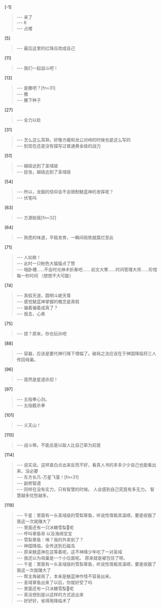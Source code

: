 
[-1] 
>--- 来了<br>
>--- 6<br>
>--- 占楼<br>

[5] 
>--- 最后这里的红珠应改成自己<br>

[11] 
>--- 我们一起战斗吧！<br>

[13] 
>--- 是撒吧？[fn=31]<br>
>--- 撒<br>
>--- 撒下种子<br>

[27] 
>--- 全力以赴<br>

[31] 
>--- 怎么这么耳熟，好像方媛和龙公对峙的时候也是这么写的<br>
>--- 到现在还是没有描写过普通黄金级的战力<br>

[51] 
>--- 越级达到了圣域级<br>
>--- 捉虫，越级达到了圣域级<br>

[54] 
>--- 所以，龙服的信仰会不会限制魅蓝神的发挥呢？<br>
>--- 伏笔吗<br>

[63] 
>--- 方源助我[fn=32]<br>

[64] 
>--- 熟悉的味道，平稳发育，一瞬间局势就糜烂至此<br>

[71] 
>--- 人如故！<br>
>--- 此时一只粉色大猫猫点了赞<br>
>--- 哦卧槽……不会时光神术折寿吧……
前文大寒……时间管理大师……珍惜每一秒时间
（想想不大可能）<br>

[74] 
>--- 真假天道，圆明斗姥天尊<br>
>--- 感觉魅蓝神掌握的概念是真假<br>
>--- 骗着骗着成真了？<br>
>--- 我去，心素<br>

[75] 
>--- 捏？原来，你也玩孙吧<br>

[88] 
>--- 容器，应该是要代神行降下增幅了。破局之法应该在于神国降临将三人传回母巢。<br>

[96] 
>--- 竟然是星道杀招！<br>

[97] 
>--- 五指拳心剑。<br>
>--- 五指截杀拳<br>

[101] 
>--- 义天山！<br>

[110] 
>--- 战斗嘛，不能总是以敌人比自己笨为前提<br>

[114] 
>--- 说实话，这样直白点出来反而不好，看真人书的多多少少自己也能看出来，没必要<br>
>--- 东方长凡-万星飞萤！[fn=31]<br>
>--- 副修智道<br>
>--- 同样在没有实力，只有智慧的时候。
人会感到自己究竟有多无力。
智慧越多忧愁越多。<br>

[119] 
>--- 千星：里面有一头圣域级的雪梨章鱼，听说性情极其温顺，要是收服了我这一次就赚大了<br>
>--- 里面还有一只冰糖雪梨🐙呢<br>
>--- 呼叫章鱼哥 以及海绵宝宝<br>
>--- 雪梨章鱼：咦？我的外卖到了？<br>
>--- 神国降临，全传送到石磁岛<br>
>--- 原来魅蓝神在这等着呢，这不神降少年吃了一对圣域<br>
>--- 我还以为母巢是一个小位面呢。 原来就是被包住了呀。<br>
>--- 千星：里面有一头圣域级的雪梨章鱼，听说性情极其温顺，要是收服了我这一次就赚大了<br>
>--- 帮主角破局了，本来是魅蓝神作怪不容易出来。<br>
>--- 圣域章鱼出来了以后，你就好受了吗<br>
>--- 里面还有一只冰糖雪梨🐙呢<br>
>--- 真没想到是以这样的方式逃出来<br>
>--- 好好好，省得用降临术了<br>
